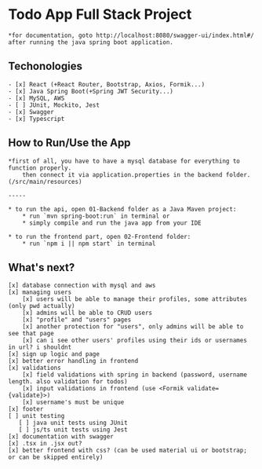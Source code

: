 # Todo App Full Stack Project 

    *for documentation, goto http://localhost:8080/swagger-ui/index.html#/ after running the java spring boot application.

## Techonologies
    - [x] React (+React Router, Bootstrap, Axios, Formik...) 
    - [x] Java Spring Boot(+Spring JWT Security...)
    - [x] MySQL, AWS
    - [ ] JUnit, Mockito, Jest
    - [x] Swagger
    - [x] Typescript

## How to Run/Use the App
    *first of all, you have to have a mysql database for everything to function properly.
        then connect it via application.properties in the backend folder.(/src/main/resources)
    
    -----

    * to run the api, open 01-Backend folder as a Java Maven project:
        * run `mvn spring-boot:run` in terminal or
        * simply compile and run the java app from your IDE
    
    * to run the frontend part, open 02-Frontend folder:
        * run `npm i || npm start` in terminal

## What's next?
    [x] database connection with mysql and aws
    [x] managing users
        [x] users will be able to manage their profiles, some attributes (only pwd actually)
        [x] admins will be able to CRUD users
        [x] "profile" and "users" pages
        [x] another protection for "users", only admins will be able to see that page
        [x] can i see other users' profiles using their ids or usernames in url? i shouldnt
    [x] sign up logic and page
    [x] better error handling in frontend
    [x] validations
        [x] field validations with spring in backend (password, username length. also validation for todos)
        [x] input validations in frontend (use <Formik validate={validate}>)
        [x] username's must be unique
    [x] footer
    [ ] unit testing
       [ ] java unit tests using JUnit
       [ ] js/ts unit tests using Jest
    [x] documentation with swagger
    [x] .tsx in .jsx out?
    [x] better frontend with css? (can be used material ui or bootstrap; or can be skipped entirely)

